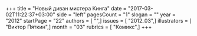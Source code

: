 +++
title = "Новый диван мистера Кинга"
date = "2017-03-02T11:22:37+03:00"
side = "left"
pagesCount = "1"
slogan = ""
year = "2012"
startPage = "22"
authors = [ "",]
issues = [ "2012_03",]
illustrators = [ "Виктор Пяткин",]
month = "03"
rubrics = [ "Комикс",]
+++
